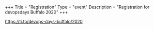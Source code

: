 +++
Title = "Registration"
Type = "event"
Description = "Registration for devopsdays Buffalo 2020"
+++

<div style="width:100%; text-align:left;">

https://ti.to/devops-days-buffalo/2020
</div></div>
</div>
